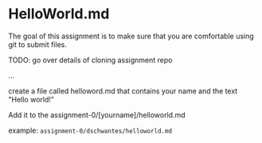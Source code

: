 # HelloWorld.md

The goal of this assignment is to make sure that you are comfortable using git to submit files.

TODO: go over details of cloning assignment repo

...

create a file called helloword.md that contains your name and the text "Hello world!" 

Add it to the assignment-0/[yourname]/helloworld.md

example: `assignment-0/dschwantes/helloworld.md`